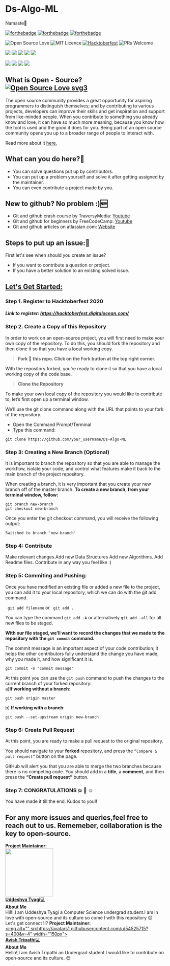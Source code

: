 # Ds-Algo-ML
Namaste:pray:

[![forthebadge](https://forthebadge.com/images/badges/built-by-developers.svg)](https://forthebadge.com)
[![forthebadge](https://forthebadge.com/images/badges/built-with-love.svg)](https://forthebadge.com)
[![forthebadge](https://forthebadge.com/images/badges/for-you.svg)](https://forthebadge.com)

![Open Source Love](https://img.shields.io/badge/Open%20Source-%F0%9F%92%9B-cyan.svg?style=flat)
![MIT Licence](https://img.shields.io/badge/Licence-MIT-blue.svg?style=flat)
[![Hacktoberfest](https://img.shields.io/badge/Hacktoberfest-friendly-%23FF69B4.svg?style=flat)](https://hacktoberfest.digitalocean.com/)
![PRs Welcome](https://img.shields.io/badge/PRs-welcome-brightgreen.svg?style=flat)

![](https://img.shields.io/github/stars/Heuristic-Hex-Hack/Ds-Algo-ML)
![](https://img.shields.io/github/forks/Heuristic-Hex-Hack/Ds-Algo-ML)
![](https://img.shields.io/github/issues/Heuristic-Hex-Hack/Ds-Algo-ML)
![](https://img.shields.io/github/issues-pr/Heuristic-Hex-Hack/Ds-Algo-ML)
![](https://img.shields.io/github/contributors/Heuristic-Hex-Hack/Ds-Algo-ML)

![](https://img.shields.io/badge/Python-blue)
![](https://img.shields.io/badge/C-brown)
![](https://img.shields.io/badge/C++-darkblue)
![](https://img.shields.io/badge/Shell-green)

## What is Open - Source? [![Open Source Love svg3](https://badges.frapsoft.com/os/v3/open-source.svg?v=103)](https://github.com/ellerbrock/open-source-badges/)
The open source community provides a great opportunity for aspiring programmers to distinguish themselves; and by contributing to various projects, developers can improve their skills and get inspiration and support from like-minded people. When you contribute to something you already know and love, it can have so much more meaning, because you know how the tool is used and the good it does for you. Being part of an open source community opens you up to a broader range of people to interact with. 

Read more about it <a href="https://www.digitalocean.com/community/tutorial_series/an-introduction-to-open-source"> here. </a>

## What can you do here?🧐
* You can solve questions put up by contributors.
* You can put up a problem yourself and solve it after getting assigned by the maintainer.
* You can even contribute a project made by you.

## New to github? No problem :)🆕
* Git and github crash course by TraversyMedia: [Youtube](https://www.youtube.com/watch?v=SWYqp7iY_Tc)
* Git and github for beginners by FreeCodeCamp: [Youtube](https://www.youtube.com/watch?v=RGOj5yH7evk)
* Git and github articles on atlassian.com: [Website](https://www.atlassian.com/git/tutorials)

## Steps to put up an issue:📑

First let's see when should you create an issue?
* If you want to contribute a question or project.
* If you have a better solution to an existing solved issue.

## <u> Let's Get Started: </u>

### Step 1. Register to Hacktoberfest 2020
##### Link to register: https://hacktoberfest.digitalocean.com/

### Step 2. Create a Copy of this Repository
In order to work on an open-source project, you will first need to make your own copy of the repository. To do this, you should fork the repository and then clone it so that you have a local working copy.

> **Fork :fork_and_knife: this repo. Click on the Fork button at the top right corner.**

With the repository forked, you’re ready to clone it so that you have a local working copy of the code base.

> **Clone the Repository**

To make your own local copy of the repository you would like to contribute to, let’s first open up a terminal window.

We’ll use the git clone command along with the URL that points to your fork of the repository.

* Open the Command Prompt/Terminal
* Type this command:

```
git clone https://github.com/your_username/Ds-Algo-ML
```
### Step 3: Creating a New Branch (Optional)
It is important to branch the repository so that you are able to manage the workflow, isolate your code, and control what features make it back to the main branch of the project repository.

When creating a branch, it is very important that you create your new branch off of the master branch. 
**To create a new branch, from your terminal window, follow:**

```
git branch new-branch
git checkout new-branch
```
Once you enter the git checkout command, you will receive the following output:

```
Switched to branch 'new-branch'
```

### Step 4: Contribute
Make relevant changes.Add new Data Structures Add new Algorithms. Add Readme files. Contribute in any way you feel like :)

### Step 5: Commiting and Pushing:
Once you have modified an existing file or added a new file to the project, you can add it to your local repository, which we can do with the git add command.

``` git add filename``` or ``` git add .``` 

You can type the command ```git add -A``` or alternatively ```git add -all``` for all new files to be staged.


**With our file staged, we’ll want to record the changes that we made to the repository with the ```git commit``` command.**
<p> The commit message is an important aspect of your code contribution; it helps the other contributors fully understand the change you have made, why you made it, and how significant it is.  </p>
 
 ```
 git commit -m "commit message"
 ```
 
 At this point you can use the ```git push``` command to push the changes to the current branch of your forked repository:
 <br>
 a)**If working without a branch**:
 ```
 git push origin master
 ```
 b) **If working with a branch**:
 ```
 git push --set-upstream origin new-branch
 ```
 
### Step 6: Create Pull Request
At this point, you are ready to make a pull request to the original repository.

You should navigate to your **forked** repository, and press the ```“Compare & pull request”``` button on the page. 

GitHub will alert you that you are able to merge the two branches because there is no competing code. You should add in a **title**, a **comment**, and then press the **“Create pull request”** button.

### Step 7: CONGRATULATIONS :boom: :clap: :relaxed:
You have made it till the end. Kudos to you!!

## For any more issues and queries,feel free to reach out to us. Rememeber, collaboration is the key to open-source. 
**Project Maintainer:**<br>
<a href="https://github.com/uddeshyatyagi"><img alt="" src="https://avatars.githubusercontent.com/uddeshyatyagi" width="150px"><br>
**Uddeshya Tyagi**💻 </a><br>
**About Me**<br>
 Hi!!!,I am Uddeshya Tyagi a Computer Science undergrad student.I am in love with open-source and its culture so come I with this repository :blush:
 <br> Let's get connect !!?
 **Project Maintainer:**<br>
<a href="https://github.com/Avish-Tripathi"><img alt="" srchttps://avatars1.githubusercontent.com/u/54525715?s=400&v=4" width="150px"><br>
**Avish Tripathi**💻 </a><br>
**About Me**<br>
 Hello!,I am Avish Tripathi an Undergrad student.I would like to contribute on open-source and its culture. :blush:
 <br>
